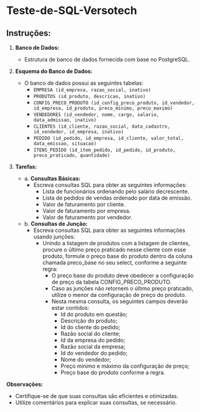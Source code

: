 # Teste-de-SQL-Versotech

## Instruções:

1. **Banco de Dados:**
    - Estrutura de banco de dados fornecida com base no PostgreSQL.

2. **Esquema do Banco de Dados:**
    - O banco de dados possui as seguintes tabelas:
        - `EMPRESA (id_empresa, razao_social, inativo)`
        - `PRODUTOS (id_produto, descricao, inativo)`
        - `CONFIG_PRECO_PRODUTO (id_config_preco_produto, id_vendedor, id_empresa, id_produto, preco_minimo, preco_maximo)`
        - `VENDEDORES (id_vendedor, nome, cargo, salario, data_admissao, inativo)`
        - `CLIENTES (id_cliente, razao_social, data_cadastro, id_vendedor, id_empresa, inativo)`
        - `PEDIDO (id_pedido, id_empresa, id_cliente, valor_total, data_emissao, situacao)`
        - `ITENS_PEDIDO (id_item_pedido, id_pedido, id_produto, preco_praticado, quantidade)`

3. **Tarefas:**
    - a. **Consultas Básicas:**
        - Escreva consultas SQL para obter as seguintes informações:
            - Lista de funcionários ordenando pelo salário decrescente.
            - Lista de pedidos de vendas ordenado por data de emissão.
            - Valor de faturamento por cliente.
            - Valor de faturamento por empresa.
            - Valor de faturamento por vendedor.
    - b. **Consultas de Junção:**
        - Escreva consultas SQL para obter as seguintes informações usando junções:
            - Unindo a listagem de produtos com a listagem de clientes, procure o último preço praticado nesse cliente com esse produto, formule o preço base do produto dentro da coluna chamada preco_base no seu select, conforme a seguinte regra:
                - O preço base do produto deve obedecer a configuração de preço da tabela CONFIG_PRECO_PRODUTO.
                - Caso as junções não retornem o último preço praticado, utilize o menor da configuração de preço do produto.
                - Nesta mesma consulta, os seguintes campos deverão estar contidos:
                    - Id do produto em questão;
                    - Descrição do produto;
                    - Id do cliente do pedido;
                    - Razão social do cliente;
                    - Id da empresa do pedido;
                    - Razão social da empresa;
                    - Id do vendedor do pedido;
                    - Nome do vendedor;
                    - Preço mínimo e máximo da configuração de preço;
                    - Preço base do produto conforme a regra.

**Observações:**
- Certifique-se de que suas consultas são eficientes e otimizadas.
- Utilize comentários para explicar suas consultas, se necessário.
